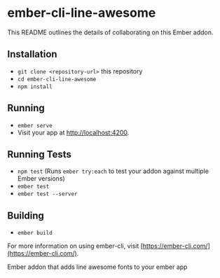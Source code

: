# ember-cli-line-awesome

This README outlines the details of collaborating on this Ember addon.

## Installation

* `git clone <repository-url>` this repository
* `cd ember-cli-line-awesome`
* `npm install`

## Running

* `ember serve`
* Visit your app at [http://localhost:4200](http://localhost:4200).

## Running Tests

* `npm test` (Runs `ember try:each` to test your addon against multiple Ember versions)
* `ember test`
* `ember test --server`

## Building

* `ember build`

For more information on using ember-cli, visit [https://ember-cli.com/](https://ember-cli.com/).

Ember addon that adds line awesome fonts to your ember app


